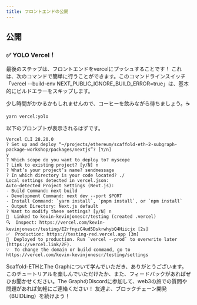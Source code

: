 ```yaml
---
title: フロントエンドの公開
---
```

## 公開

### ✅ YOLO Vercel！

最後のステップは、フロントエンドをvercelにプッシュすることです！ これは、次のコマンドで簡単に行うことができます。このコマンドラインスイッチ「vercel --build-env NEXT_PUBLIC_IGNORE_BUILD_ERROR=true」は、基本的にビルドエラーをスキップします。

少し時間がかかるかもしれませんので、コーヒーを飲みながら待ちましょう。☕

```
yarn vercel:yolo
```

以下のプロンプトが表示されるはずです。

```
Vercel CLI 28.20.0
? Set up and deploy “~/projects/ethereum/scaffold-eth-2-subgraph-package-workshop/packages/nextjs”? [Y/n] 
y
? Which scope do you want to deploy to? myscope
? Link to existing project? [y/N] n
? What’s your project’s name? sendmessage
? In which directory is your code located? ./
Local settings detected in vercel.json:
Auto-detected Project Settings (Next.js):
- Build Command: next build
- Development Command: next dev --port $PORT
- Install Command: `yarn install`, `pnpm install`, or `npm install`
- Output Directory: Next.js default
? Want to modify these settings? [y/N] n
🔗  Linked to kevin-kevinjonescr/testing (created .vercel)
🔍  Inspect: https://vercel.com/kevin-kevinjonescr/testing/E2rfnyzC4ud5DskrwhybQ4Hiicjx [2s]
✅  Production: https://testing-red.vercel.app [3m]
📝  Deployed to production. Run `vercel --prod` to overwrite later (https://vercel.link/2F).
💡  To change the domain or build command, go to https://vercel.com/kevin-kevinjonescr/testing/settings
```

Scaffold-ETHとThe Graphについて学んでいただき、ありがとうございます。このチュートリアルを楽しんでいただけたか、また、フィードバックがあればぜひお聞かせください。The GraphのDiscordに参加して、web3の旅での質問や問題があれば気軽にご連絡ください！ 友達よ、ブロックチェーン開発（BUIDLing）を続けよう！
